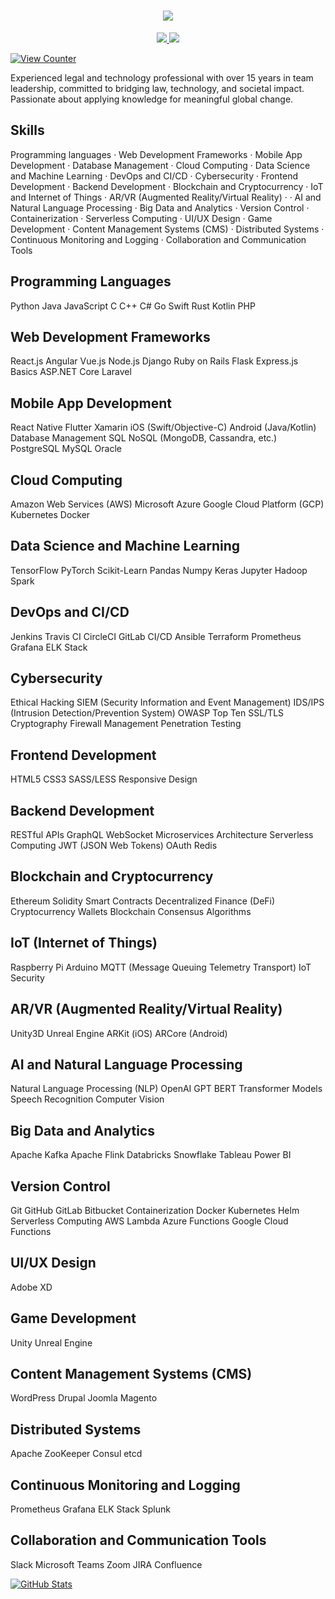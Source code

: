 <h1 align="center">
    <img src="https://readme-typing-svg.herokuapp.com/?font=Righteous&size=35&center=true&vCenter=true&width=500&height=70&duration=4000&lines=Hi+There!+👋;+I'm+Stephanie+N.;" /> 
</h1>

<div align="center"> 
  <a href="https://www.linkedin.com/in/stephanie-ness/" target="_blank">
    <img src="https://img.shields.io/badge/LinkedIn-0077B5?style=for-the-badge&logo=linkedin&logoColor=white" target="_blank" />
  </a>

  <a href="https://github.com/seiccn" target="_blank">
     <img src="https://img.shields.io/badge/Portfolio-FF5722?style=for-the-badge&logo=todoist&logoColor=white" target="_blank" /> <!-- sqlite, safari, google-chrome are other good icon options -->
  </a>
</div>

[![View Counter](https://komarev.com/ghpvc/?username=seiccn&color=blueviolet)](https://github.com/seiccn)

Experienced legal and technology professional with over 15 years in team leadership, committed to bridging law, technology, and societal impact. Passionate about applying knowledge for meaningful global change.

## Skills

Programming languages · Web Development Frameworks · Mobile App Development · Database Management · Cloud Computing · Data Science and Machine Learning · DevOps and CI/CD · Cybersecurity · Frontend Development · Backend Development · Blockchain and Cryptocurrency · IoT and Internet of Things · AR/VR (Augmented Reality/Virtual Reality) · · AI and Natural Language Processing · Big Data and Analytics · Version Control · Containerization · Serverless Computing · UI/UX Design · Game Development · Content Management Systems (CMS) · Distributed Systems · Continuous Monitoring and Logging · Collaboration and Communication Tools

## Programming Languages
Python
Java
JavaScript
C
C++
C#
Go
Swift
Rust
Kotlin
PHP

## Web Development Frameworks
React.js
Angular
Vue.js
Node.js
Django
Ruby on Rails
Flask
Express.js Basics
ASP.NET Core
Laravel

## Mobile App Development
React Native
Flutter
Xamarin
iOS (Swift/Objective-C)
Android (Java/Kotlin)
Database Management
SQL
NoSQL (MongoDB, Cassandra, etc.)
PostgreSQL
MySQL
Oracle

## Cloud Computing
Amazon Web Services (AWS)
Microsoft Azure
Google Cloud Platform (GCP)
Kubernetes
Docker

## Data Science and Machine Learning
TensorFlow
PyTorch
Scikit-Learn
Pandas
Numpy
Keras
Jupyter
Hadoop
Spark

## DevOps and CI/CD
Jenkins
Travis CI
CircleCI
GitLab CI/CD
Ansible
Terraform
Prometheus
Grafana
ELK Stack

## Cybersecurity
Ethical Hacking
SIEM (Security Information and Event Management)
IDS/IPS (Intrusion Detection/Prevention System)
OWASP Top Ten
SSL/TLS
Cryptography
Firewall Management
Penetration Testing

## Frontend Development
HTML5
CSS3
SASS/LESS
Responsive Design

## Backend Development
RESTful APIs
GraphQL
WebSocket
Microservices Architecture
Serverless Computing
JWT (JSON Web Tokens)
OAuth
Redis

## Blockchain and Cryptocurrency
Ethereum
Solidity
Smart Contracts
Decentralized Finance (DeFi)
Cryptocurrency Wallets
Blockchain Consensus Algorithms

## IoT (Internet of Things)
Raspberry Pi
Arduino
MQTT (Message Queuing Telemetry Transport)
IoT Security

## AR/VR (Augmented Reality/Virtual Reality)
Unity3D
Unreal Engine
ARKit (iOS)
ARCore (Android)

## AI and Natural Language Processing
Natural Language Processing (NLP)
OpenAI GPT
BERT
Transformer Models
Speech Recognition
Computer Vision

## Big Data and Analytics
Apache Kafka
Apache Flink
Databricks
Snowflake
Tableau
Power BI

## Version Control
Git
GitHub
GitLab
Bitbucket
Containerization
Docker
Kubernetes
Helm
Serverless Computing
AWS Lambda
Azure Functions
Google Cloud Functions

## UI/UX Design
Adobe XD

## Game Development
Unity
Unreal Engine

## Content Management Systems (CMS)
WordPress
Drupal
Joomla
Magento

## Distributed Systems
Apache ZooKeeper
Consul
etcd

## Continuous Monitoring and Logging
Prometheus
Grafana
ELK Stack
Splunk

## Collaboration and Communication Tools
Slack
Microsoft Teams
Zoom
JIRA
Confluence


[![GitHub Stats](https://github-readme-stats.vercel.app/api?username=seiccn&show_icons=true&theme=radical)](https://github.com/seiccn)

